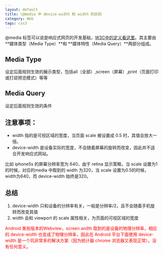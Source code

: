 ```yaml
---
layout: default
title: \@media 中 device-width 和 width 的区别
category: Web
tags: css3
---
```


@media 标签可以说是响应式网页的开发基础，[W3C中的定义看这里](http://www.w3.org/TR/css3-mediaqueries/#media1)。其主要由**媒体类型（Media Type）**和 **媒体特性（Media Query）**两部分组成。

## Media Type
设定后面规则生效的展示类型，包括all（全部）,screen（屏幕）,print（页面打印或打邱预览模式）等等

## Media Query
设定后面规则生效的条件

## 注意事项：

+ width 指的是可视区域的宽度，当页面 scale 被设置成 0.5 时，其值会放大一倍。
+ device-width 是设备实际的宽度，不会随着屏幕的旋转而改变，因此并不适合开发响应式网站。

比如 iphone5s 的屏幕分辨率宽为 640，由于 retina 显示策略，当 scale 设置为1的时候，对应的media 中取到的 width 为320，当 scale 设置为0.5的时候，width为640，而 device-width 始终是320。

## 总结
1. device-width 只和设备的分辨率有关，一般是分辨率/2，且不会随着手机旋转而改变其值
2. width 会和 viewport 的 scale 属性相关，为页面的可视区域的宽度

<div style="color:red">
  Android 某些版本的Webview，screen.width 取到的是设备的物理分辨率，相应的 device-width 也变成了物理分辨率，因此在 Android 平台下面使用 device-width 是一个坑非常多的解决方案（因为统计器 chrome 浏览器又表现正常）。没有任何意义。
</div>

